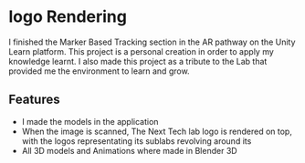 
# logo Rendering

I finished the Marker Based Tracking section in the AR pathway on the Unity Learn platform. This project is a personal creation in order to apply my knowledge learnt. I also made this project as a tribute to the Lab that provided me the environment to learn and grow.

## Features

- I made the models in the application
- When the image is scanned, The Next Tech lab logo is rendered on top, with the logos representating its sublabs revolving around its
- All 3D models and Animations where made in Blender 3D
